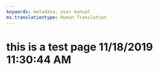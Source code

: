 ```yaml
---
keywords: metadata, user manual
ms.translationtype: Human Translation
---
```

# this is a test page 11/18/2019 11:30:44 AM